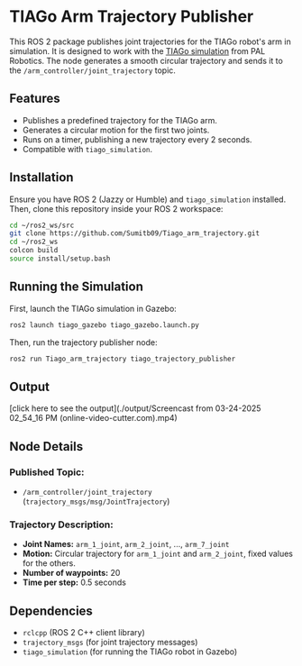 # TIAGo Arm Trajectory Publisher

This ROS 2 package publishes joint trajectories for the TIAGo robot's arm in simulation. It is designed to work with the [TIAGo simulation](https://github.com/pal-robotics/tiago_simulation) from PAL Robotics. The node generates a smooth circular trajectory and sends it to the `/arm_controller/joint_trajectory` topic.

## Features  

- Publishes a predefined trajectory for the TIAGo arm.  
- Generates a circular motion for the first two joints.  
- Runs on a timer, publishing a new trajectory every 2 seconds.  
- Compatible with `tiago_simulation`.  

## Installation  

Ensure you have ROS 2 (Jazzy or Humble) and `tiago_simulation` installed. Then, clone this repository inside your ROS 2 workspace:  

```sh
cd ~/ros2_ws/src
git clone https://github.com/Sumitb09/Tiago_arm_trajectory.git
cd ~/ros2_ws
colcon build
source install/setup.bash
```

## Running the Simulation  

First, launch the TIAGo simulation in Gazebo:  

```sh
ros2 launch tiago_gazebo tiago_gazebo.launch.py
```

Then, run the trajectory publisher node:  

```sh
ros2 run Tiago_arm_trajectory tiago_trajectory_publisher
```

## Output  
 
[click here to see the output](./output/Screencast from 03-24-2025 02_54_16 PM (online-video-cutter.com).mp4)


## Node Details  

### **Published Topic:**  
- `/arm_controller/joint_trajectory` (`trajectory_msgs/msg/JointTrajectory`)  

### **Trajectory Description:**  
- **Joint Names:** `arm_1_joint`, `arm_2_joint`, ..., `arm_7_joint`  
- **Motion:** Circular trajectory for `arm_1_joint` and `arm_2_joint`, fixed values for the others.  
- **Number of waypoints:** 20  
- **Time per step:** 0.5 seconds  

## Dependencies  

- `rclcpp` (ROS 2 C++ client library)  
- `trajectory_msgs` (for joint trajectory messages)  
- `tiago_simulation` (for running the TIAGo robot in Gazebo)  

